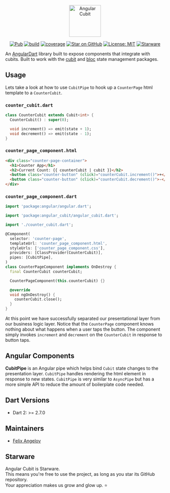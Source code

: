<p align="center"><img src="https://raw.githubusercontent.com/felangel/cubit/master/assets/angular_cubit_full.png" height="100" alt="Angular Cubit"></p>

<p align="center">
<a href="https://pub.dev/packages/angular_cubit"><img src="https://img.shields.io/pub/v/angular_cubit.svg" alt="Pub"></a>
<a href="https://github.com/felangel/cubit/actions"><img src="https://github.com/felangel/cubit/workflows/build/badge.svg" alt="build"></a>
<a href="https://github.com/felangel/cubit/actions"><img src="https://raw.githubusercontent.com/felangel/cubit/master/packages/angular_cubit/coverage_badge.svg" alt="coverage"></a>
<a href="https://github.com/felangel/cubit"><img src="https://img.shields.io/github/stars/felangel/cubit.svg?style=flat&logo=github&colorB=deeppink&label=stars" alt="Star on GitHub"></a>
<a href="https://opensource.org/licenses/MIT"><img src="https://img.shields.io/badge/license-MIT-purple.svg" alt="License: MIT"></a>
<a href="https://github.com/zepfietje/starware"><img src="https://img.shields.io/badge/Starware-%E2%AD%90-black?labelColor=%23f9b00d" alt="Starware"></a>
</p>

An [AngularDart](https://angulardart.dev) library built to expose components that integrate with cubits. Built to work with the [cubit](https://pub.dev/packages/cubit) and [bloc](https://pub.dev/packages/bloc) state management packages.

## Usage

Lets take a look at how to use `CubitPipe` to hook up a `CounterPage` html template to a `CounterCubit`.

### `counter_cubit.dart`

```dart
class CounterCubit extends Cubit<int> {
  CounterCubit() : super(0);

  void increment() => emit(state + 1);
  void decrement() => emit(state - 1);
}
```

### `counter_page_component.html`

```html
<div class="counter-page-container">
  <h1>Counter App</h1>
  <h2>Current Count: {{ counterCubit | cubit }}</h2>
  <button class="counter-button" (click)="counterCubit.increment()">+</button>
  <button class="counter-button" (click)="counterCubit.decrement()">-</button>
</div>
```

### `counter_page_component.dart`

```dart
import 'package:angular/angular.dart';

import 'package:angular_cubit/angular_cubit.dart';

import './counter_cubit.dart';

@Component(
  selector: 'counter-page',
  templateUrl: 'counter_page_component.html',
  styleUrls: ['counter_page_component.css'],
  providers: [ClassProvider(CounterCubit)],
  pipes: [CubitPipe],
)
class CounterPageComponent implements OnDestroy {
  final CounterCubit counterCubit;

  CounterPageComponent(this.counterCubit) {}

  @override
  void ngOnDestroy() {
    counterCubit.close();
  }
}
```

At this point we have successfully separated our presentational layer from our business logic layer. Notice that the `CounterPage` component knows nothing about what happens when a user taps the button. The component simply invokes `increment` and `decrement` on the `CounterCubit` in response to button taps.

## Angular Components

**CubitPipe** is an Angular pipe which helps bind `Cubit` state changes to the presentation layer. `CubitPipe` handles rendering the html element in response to new states. `CubitPipe` is very similar to `AsyncPipe` but has a more simple API to reduce the amount of boilerplate code needed.

## Dart Versions

- Dart 2: >= 2.7.0

## Maintainers

- [Felix Angelov](https://github.com/felangel)

## Starware

Angular Cubit is Starware.  
This means you're free to use the project, as long as you star its GitHub repository.  
Your appreciation makes us grow and glow up. ⭐
